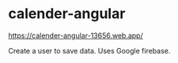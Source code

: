# calender-angular
https://calender-angular-13656.web.app/

Create a user to save data.
Uses Google firebase.